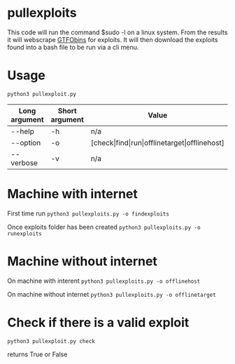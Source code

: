 # pullexploits

This code will run the command $sudo -l on a linux system. From the results it will webscrape [GTFObins](https://gtfobins.github.io/) for exploits. It will then download the exploits found into a bash file to be run via a cli menu.

# Usage

`python3 pullexploit.py`

Long argument | Short argument | Value                 
------------  | -------------  | -------------
--help        | -h             | n/a
--option      | -o             | [check\|find\|run\|offlinetarget\|offlinehost]
--verbose     | -v             | n/a

# Machine with internet

First time run
`python3 pullexploits.py -o findexploits`

Once exploits folder has been created
`python3 pullexploits.py -o runexploits`

# Machine without internet

On machine with interent
`python3 pullexploits.py -o offlinehost`

On machine without internet
`python3 pullexploits.py -o offlinetarget`

# Check if there is a valid exploit

`python3 pullexploit.py check`

returns True or False
